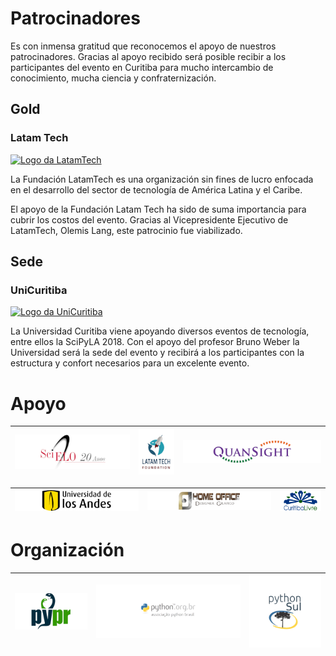 # Patrocinadores

Es con inmensa gratitud que reconocemos el apoyo de nuestros patrocinadores. Gracias al apoyo recibido será posible recibir a los participantes del evento en Curitiba para mucho intercambio de conocimiento, mucha ciencia y confraternización.

## **Gold**

### Latam Tech

[![Logo da LatamTech](../../assets/img/logo_latan_tech.png)](http://latamtech.foundation/)

La Fundación LatamTech es una organización sin fines de lucro enfocada en el desarrollo del sector de tecnología de América Latina y el Caribe.

El apoyo de la Fundación Latam Tech ha sido de suma importancia para cubrir los costos del evento. Gracias al Vicepresidente Ejecutivo de LatamTech, Olemis Lang, este patrocinio fue viabilizado.

## **Sede**

###  UniCuritiba

[![Logo da UniCuritiba](../../assets/img/logomarca_unicuritiba.png)](http://unicuritiba.edu.br/)


La Universidad Curitiba viene apoyando diversos eventos de tecnología, entre ellos la SciPyLA 2018. Con el apoyo del profesor Bruno Weber la Universidad será la sede del evento y recibirá a los participantes con la estructura y confort necesarios para un excelente evento.

# Apoyo

| [![Scielo](../../assets/img/sponsors/logo_SciELO-hz.png)](http://www.scielo.org) | [![LatanTech](../../assets/img/sponsors/logo_latan_tech_h200.png)](http://latamtech.foundation/) | [![QuanSight](../../assets/img/sponsors/logo_quan_sight-hz.png)](https://www.quansight.com/) |
|:---:|:---:|:---:|

| [![UniversidadAndes](../../assets/img/sponsors/logo_uniandes_h100.png)](https://uniandes.edu.co/) | [![FJGrafica](../../assets/img/sponsors/logo_grafica-hz.png)](https://www.fjhomeoffice.com/) |  [![CuritibaLivre](../../assets/img/sponsors/logo_curitibalivre_hz.png)](http://curitibalivre.org.br) |
|:---:|:---:|:---:|

#  Organización

| [![GrupyPR](../../assets/img/sponsors/grupypr-hz.png)](https://grupypr.github.io/) | [![APyB](../../assets/img/sponsors/apyb-hz.png)](http://associacao.python.org.br/) | [![PythonSul](../../assets/img/sponsors/pythonsul-hz.png)](https://pythonsul.org/) |
|:---:|:---:|:---:|